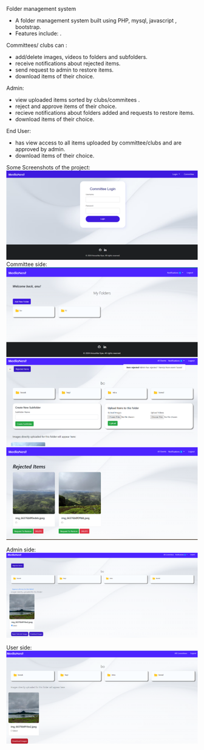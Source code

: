  Folder management system
- A folder management system built using PHP, mysql, javascript , bootstrap.
- Features include: .
  
 Committees/ clubs can :
- add/delete images, videos to folders and subfolders.
-	receive notifications about rejected items.
- send request to admin to restore items.
- download items of their choice.
  
Admin:
-	view uploaded items sorted by clubs/commitees .
- reject and approve items of their choice.
-	recieve notifications about folders added and requests to restore items.
-	download items of their choice.
  
End User:
-	has view access to all items uploaded by committee/clubs and are approved by admin.
-	download items of their choice.

Some Screenshots of the project:
![alt text](screenshots/image-1.png)
Committee side:
![alt text](<screenshots/Screenshot 2024-05-05 164701.png>)![alt text](<screenshots/Screenshot 2024-05-05 164731.png>)![alt text](<screenshots/Screenshot 2024-05-05 165124.png>)

Admin side:
![alt text](<screenshots/Screenshot 2024-05-05 165226.png>)

User side:
![alt text](<screenshots/Screenshot 2024-05-05 165311.png>)